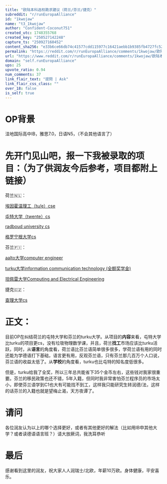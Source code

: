 ```yaml
---
title: "欧陆本科选校跪求建议（荷兰/芬兰/捷克）"
subreddit: "r/runEuropaAlliance"
id: "1kwojaw"
name: "t3_1kwojaw"
author: "Confident-Coconut751"
created_utc: 1748355768
created_key: "250527142248"
capture_ts: "250927160452"
content_sha256: "e33b6ce66db74c41577cdd115977c16421aebb1b9385fb4727fc520b1c52f3fe"
permalink: "https://reddit.com/r/runEuropaAlliance/comments/1kwojaw/欧陆本科选校跪求建议荷兰芬兰捷克/"
url: "https://www.reddit.com/r/runEuropaAlliance/comments/1kwojaw/欧陆本科选校跪求建议荷兰芬兰捷克/"
domain: "self.runEuropaAlliance"
ups: 25
upvote_ratio: 0.94
num_comments: 37
link_flair_text: "提問 | Ask"
link_flair_css_class: ""
over_18: false
is_self: true
---
```


# OP背景

洼地国际高中IB，雅思7.0，日语N5，（不会其他语言了）

# 先开门见山吧，报一下我被录取的项目：（为了供润友今后参考，项目都附上链接）

荷兰🇳🇱：

[埃因霍温理工（tu/e）cse](https://www.tue.nl/en/education/bachelor-college/bachelor-computer-science-and-engineering)

[屯特大学（twente）cs](https://www.utwente.nl/en/education/bachelor/programmes/technical-computer-science/)

[radboud university
cs](https://www.ru.nl/en/education/bachelors/computing-science)

[格罗宁根大学cs](https://www.rug.nl/bachelors/computing-science/?lang=en)

芬兰🇫🇮：

[aalto大学computer
engineer](https://www.aalto.fi/en/study-options/computer-engineering-bachelor-of-science-and-master-of-science-technology)

[turku大学information communication technology
(全额奖学金)](https://www.utu.fi/en/study-at-utu/bachelors-degree-programme-in-information-and-communication-technology)

[坦佩雷大学Computing and Electrical
Engineering](https://www.tuni.fi/en/study-with-us/computing-and-electrical-engineering-science-and-engineering)

捷克🇨🇿：

[查理大学cs](https://www.mff.cuni.cz/en/students/bachelor-of-computer-science-2019/general-information)

# 正文：

目前OP在纠结荷兰的屯特大学和芬兰的turku大学。从项目的**内容**来看，屯特大学比turku的项目更cs，没有垃圾物理数学课，并且，荷兰**找工**市场应该比turku活跃，同时，从**语言**的角度看，荷兰语比芬兰语简单很多很多，学荷兰语有用的同时还能为学德语打下基础，语言更有用，反观芬兰语，只有芬兰那几百万个人口说，芬兰语的收益太低了。从**学校**的角度看，turku也比屯特的知名度低很多。

但是，turku给我了全奖，所以三年总共能省下35个金币左右，这些钱对我家很重要。芬兰的移民政策也还不错，5年入籍，但同时我非常害怕芬兰程序员的市场太小，即使芬兰语学到C1也大有可能找不到工，这样我只能研究生转润德/法，这样的话芬兰的入籍也就是望梅止渴，天方夜谭了。

# 请问

各位润友认为以上的哪个选择更好，或者有其他更好的解法（比如用IB申其他大学？或者读德语语言班？）请大放厥词，我洗耳恭听

# 最后

感谢看到这里的润友，祝大家人人润瑞士/北欧，年薪10万欧。身体健康，平安喜乐。
